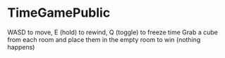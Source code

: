 # TimeGamePublic
WASD to move, E (hold) to rewind, Q (toggle) to freeze time
Grab a cube from each room and place them in the empty room to win (nothing happens)
